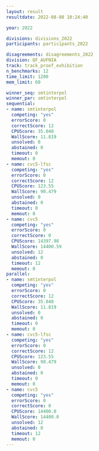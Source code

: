 ```yaml
---
layout: result
resultdate: 2022-08-08 10:24:40

year: 2022

divisions: divisions_2022
participants: participants_2022

disagreements: disagreements_2022
division: QF_AUFNIA
track: track_proof_exhibition
n_benchmarks: 12
time_limit: 1200
mem_limit: 60

winner_seq: smtinterpol
winner_par: smtinterpol
sequential:
- name: smtinterpol
  competing: "yes"
  errorScore: 0
  correctScore: 12
  CPUScore: 35.048
  WallScore: 11.819
  unsolved: 0
  abstained: 0
  timeout: 0
  memout: 0
- name: cvc5-lfsc
  competing: "yes"
  errorScore: 0
  correctScore: 12
  CPUScore: 123.55
  WallScore: 90.479
  unsolved: 0
  abstained: 0
  timeout: 0
  memout: 0
- name: cvc5
  competing: "yes"
  errorScore: 0
  correctScore: 0
  CPUScore: 14397.98
  WallScore: 14400.59
  unsolved: 12
  abstained: 0
  timeout: 12
  memout: 0
parallel:
- name: smtinterpol
  competing: "yes"
  errorScore: 0
  correctScore: 12
  CPUScore: 35.048
  WallScore: 11.819
  unsolved: 0
  abstained: 0
  timeout: 0
  memout: 0
- name: cvc5-lfsc
  competing: "yes"
  errorScore: 0
  correctScore: 12
  CPUScore: 123.55
  WallScore: 90.479
  unsolved: 0
  abstained: 0
  timeout: 0
  memout: 0
- name: cvc5
  competing: "yes"
  errorScore: 0
  correctScore: 0
  CPUScore: 14400.0
  WallScore: 14400.0
  unsolved: 12
  abstained: 0
  timeout: 12
  memout: 0
---
```

